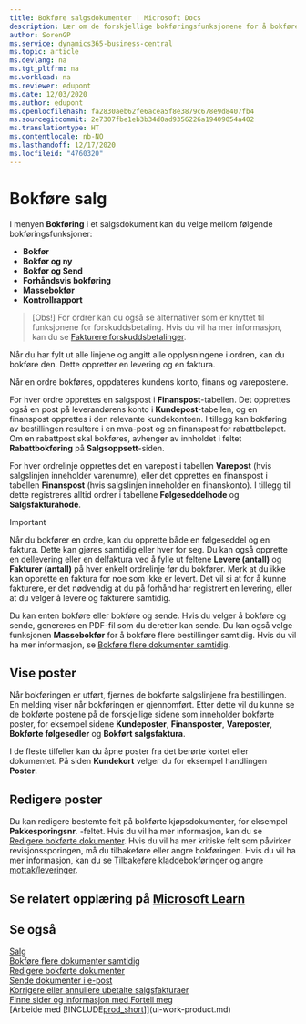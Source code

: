 ```yaml
---
title: Bokføre salgsdokumenter | Microsoft Docs
description: Lær om de forskjellige bokføringsfunksjonene for å bokføre salgsdokumenter og hvordan du kan oppdatere bokførte dokumenter.
author: SorenGP
ms.service: dynamics365-business-central
ms.topic: article
ms.devlang: na
ms.tgt_pltfrm: na
ms.workload: na
ms.reviewer: edupont
ms.date: 12/03/2020
ms.author: edupont
ms.openlocfilehash: fa2830aeb62fe6acea5f8e3879c678e9d8407fb4
ms.sourcegitcommit: 2e7307fbe1eb3b34d0ad9356226a19409054a402
ms.translationtype: HT
ms.contentlocale: nb-NO
ms.lasthandoff: 12/17/2020
ms.locfileid: "4760320"
---
```

# <a name="posting-sales"></a>Bokføre salg

I menyen **Bokføring** i et salgsdokument kan du velge mellom følgende bokføringsfunksjoner:

* **Bokfør**
* **Bokfør og ny**
* **Bokfør og Send**
* **Forhåndsvis bokføring**
* **Massebokfør**
* **Kontrollrapport**

> [Obs!] For ordrer kan du også se alternativer som er knyttet til funksjonene for forskuddsbetaling. Hvis du vil ha mer informasjon, kan du se [Fakturere forskuddsbetalinger](finance-invoice-prepayments.md). 

Når du har fylt ut alle linjene og angitt alle opplysningene i ordren, kan du bokføre den. Dette oppretter en levering og en faktura.

Når en ordre bokføres, oppdateres kundens konto, finans og varepostene.

For hver ordre opprettes en salgspost i **Finanspost**-tabellen. Det opprettes også en post på leverandørens konto i **Kundepost**-tabellen, og en finanspost opprettes i den relevante kundekontoen. I tillegg kan bokføring av bestillingen resultere i en mva-post og en finanspost for rabattbeløpet. Om en rabattpost skal bokføres, avhenger av innholdet i feltet **Rabattbokføring** på **Salgsoppsett**-siden.

For hver ordrelinje opprettes det en varepost i tabellen **Varepost** (hvis salgslinjen inneholder varenumre), eller det opprettes en finanspost i tabellen **Finanspost** (hvis salgslinjen inneholder en finanskonto). I tillegg til dette registreres alltid ordrer i tabellene **Følgeseddelhode** og **Salgsfakturahode**.

> [!IMPORTANT]  
> Når du bokfører en ordre, kan du opprette både en følgeseddel og en faktura. Dette kan gjøres samtidig eller hver for seg. Du kan også opprette en dellevering eller en delfaktura ved å fylle ut feltene **Levere (antall)** og **Fakturer (antall)** på hver enkelt ordrelinje før du bokfører. Merk at du ikke kan opprette en faktura for noe som ikke er levert. Det vil si at for å kunne fakturere, er det nødvendig at du på forhånd har registrert en levering, eller at du velger å levere og fakturere samtidig.

Du kan enten bokføre eller bokføre og sende. Hvis du velger å bokføre og sende, genereres en PDF-fil som du deretter kan sende. Du kan også velge funksjonen **Massebokfør** for å bokføre flere bestillinger samtidig. Hvis du vil ha mer informasjon, se [Bokføre flere dokumenter samtidig](ui-batch-posting.md).

## <a name="viewing-ledger-entries"></a>Vise poster

Når bokføringen er utført, fjernes de bokførte salgslinjene fra bestillingen. En melding viser når bokføringen er gjennomført. Etter dette vil du kunne se de bokførte postene på de forskjellige sidene som inneholder bokførte poster, for eksempel sidene **Kundeposter**, **Finansposter**, **Vareposter**, **Bokførte følgesedler** og **Bokført salgsfaktura**.  

I de fleste tilfeller kan du åpne poster fra det berørte kortet eller dokumentet. På siden **Kundekort** velger du for eksempel handlingen **Poster**.

## <a name="editing-ledger-entries"></a>Redigere poster

Du kan redigere bestemte felt på bokførte kjøpsdokumenter, for eksempel **Pakkesporingsnr.** -feltet. Hvis du vil ha mer informasjon, kan du se [Redigere bokførte dokumenter](across-edit-posted-document.md). Hvis du vil ha mer kritiske felt som påvirker revisjonssporingen, må du tilbakeføre eller angre bokføringen. Hvis du vil ha mer informasjon, kan du se [Tilbakeføre kladdebokføringer og angre mottak/leveringer](finance-how-reverse-journal-posting.md).

## <a name="see-related-training-at-microsoft-learn"></a>Se relatert opplæring på [Microsoft Learn](/learn/modules/ship-invoice-items-dynamics-365-business-central/index)

## <a name="see-also"></a>Se også

[Salg](sales-manage-sales.md)  
[Bokføre flere dokumenter samtidig](ui-batch-posting.md)  
[Redigere bokførte dokumenter](across-edit-posted-document.md)  
[Sende dokumenter i e-post](ui-how-send-documents-email.md)  
[Korrigere eller annullere ubetalte salgsfakturaer](sales-how-correct-cancel-sales-invoice.md)  
[Finne sider og informasjon med Fortell meg](ui-search.md)  
[Arbeide med [!INCLUDE[prod_short](includes/prod_short.md)]](ui-work-product.md)
